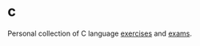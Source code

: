 # c
Personal collection of C language [exercises](https://github.com/RiccardoCuccu/c/blob/master/exercises) and [exams](https://github.com/RiccardoCuccu/c/blob/master/exams).
